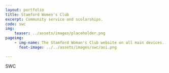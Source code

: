 ```yaml
---
layout: portfolio
title: Stamford Women's Club
excerpt: Community service and scolarships.
code: swc
img:
    teaser: ../assets/images/placeholder.png
pageimg:
    - img-name: The Stamford Woman's Club website on all main devices.
      feat-image: ../../assets/images/swc/aoi.png

---
```

 SWC
